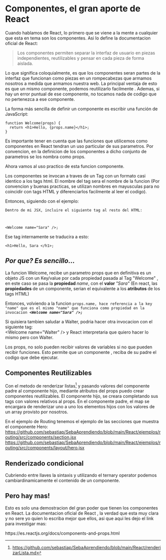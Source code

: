 <h1>Componentes, el gran aporte de React</h1>

<p>Cuando hablamos de React, lo primero que se viene a la mente a cualquier que esta en tema son los componentes. Asi lo define la documentacion oficial de React:</p>

<blockquote>
<p>Los componentes permiten separar la interfaz de usuario en piezas independientes, reutilizables y pensar en cada pieza de forma aislada.</p>
</blockquote>

<p>Lo que significa coloquialmente, es que los componentes seran partes de la interfaz que funcionan como piezas en un rompecabezas que armamos nosotros a medida que armamos nuestra web. La principal ventaja de esto es que un mismo componente, podemos reutilizarlo facilmente . Ademas, si hay un error puntual de ese componente, no tocamos nada de codigo que no pertenezca a ese componente.</p>

<p>La forma m&aacute;s sencilla de definir un componente es escribir una funci&oacute;n de JavaScript:</p>

<pre>
<code>function Welcome(props) {
  return &lt;h1&gt;Hello, {props.name}&lt;/h1&gt;;
}</code></pre>

<p>Es importante tener en cuenta que las funciones que utilicemos como componentes en React tendran un uso particular de sus parametros. Por convencion, en la definicion de los componentes a dicho conjunto de parametros se los nombra como props.</p>

<p>Ahora vamos al uso practico de esta funcion componente.&nbsp;</p>

<p>Los componentes se invocan a traves de un Tag con un formato casi identico a los tags html. El nombre del tag sera el nombre de la funcion (Por convencion y buenas practicas, se utilizan nombres en mayusculas para no coincidir con tags HTML y diferenciarlos facilmente al leer el codigo).</p>

<p>Entonces, siguiendo con el ejemplo:</p>

<p><code>Dentro de mi JSX, incluire el siguiente tag al resto del HTML:<br />
<br />
&lt;Welcome name=&quot;Sara&quot; /&gt;;</code></p>

<p>Ese tag internamente se traducira a esto:</p>

<p><code>&lt;h1&gt;Hello, Sara &lt;/h1&gt;;</code></p>

<h2 style="font-style:italic">Por que? Es sencillo...</h2>

<p>La funcion Welcome, recibe un parametro props que en definitiva es un objeto JS con un Key/value por cada propiedad pasada al Tag &quot;Welcome&quot; , en este caso se pasa la <strong>propiedad </strong><em>name</em>, con el <strong>valor </strong><em>&quot;Sara&quot;</em> (En react, las <strong>propiedades </strong>de un componente, serian el equivalente a los <strong>atributos </strong>de los tags HTML)</p>

<p>Entonces, volviendo a la funcion&nbsp;<code>props.name, hace referencia a la key &quot;name&quot; que es el mismo &quot;name&quot; que funciona como propiedad en la invocacion&nbsp;<em><strong>&lt;Welcome name=&quot;Sara&quot; /&gt;;</strong></em></code></p>

<p>Si quisiera tambien saludar a Walter, podria hacer otra invocacion con el siguiente tag:<br />
&lt;Welcome name=&quot;Walter&quot; /&gt; y React interpretaria que quiero hacer lo mismo pero con Walter.</p>

Los props, no solo pueden recibir valores de variables si no que pueden recibir funciones. Esto permite que un componente , reciba de su padre el codigo que debe ejecutar.

## Componentes Reutilizables
Con el metodo de renderizar listas[^renderlist] y pasando valores del componente padre al componente hijo, mediante atributos del props puedo crear componentes reutilizables. El componente hijo, se creara completando sus tags con valores relativos al props. 
En el componente padre, el map se encargara de renderizar uno a uno los elementos hijos con los valores de un array provisto por nosotros.

En el ejemplo de Routing tenemos el ejemplo de las secciones que muestra el componente Hero:
https://github.com/sebastiap/SebaAprendiendo/blob/main/React/ejemplos/routing/src/components/section.jsx
https://github.com/sebastiap/SebaAprendiendo/blob/main/React/ejemplos/routing/src/components/layout/hero.jsx

## Renderizado condicional
Cubriendo entre llaves la sintaxis y utilizando el ternary operator podemos cambiardinamicamente el contenido de un componente.

## Pero hay mas!

<p>Esto es solo una demostracion del gran poder que tienen los componentes en React. La documentacion oficial de React , la verdad que esta muy clara y no sere yo quien lo escriba mejor que ellos, asi que aqui les dejo el link para investigar mas:</p>

<p>https://es.reactjs.org/docs/components-and-props.html</p>



[^renderlist]:https://github.com/sebastiap/SebaAprendiendo/blob/main/React/renderizarLista.md
